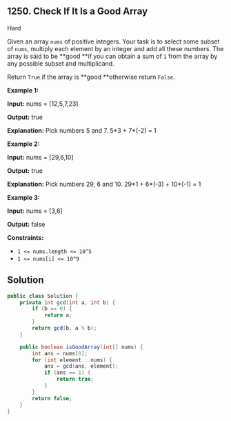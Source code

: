 ## 1250\. Check If It Is a Good Array

Hard

Given an array `nums` of positive integers. Your task is to select some subset of `nums`, multiply each element by an integer and add all these numbers. The array is said to be **good **if you can obtain a sum of `1` from the array by any possible subset and multiplicand.

Return `True` if the array is **good **otherwise return `False`.

**Example 1:**

**Input:** nums = [12,5,7,23]

**Output:** true

**Explanation:** Pick numbers 5 and 7. 5\*3 + 7\*(-2) = 1

**Example 2:**

**Input:** nums = [29,6,10]

**Output:** true

**Explanation:** Pick numbers 29, 6 and 10. 29\*1 + 6\*(-3) + 10\*(-1) = 1

**Example 3:**

**Input:** nums = [3,6]

**Output:** false

**Constraints:**

*   `1 <= nums.length <= 10^5`
*   `1 <= nums[i] <= 10^9`

## Solution

```java
public class Solution {
    private int gcd(int a, int b) {
        if (b == 0) {
            return a;
        }
        return gcd(b, a % b);
    }

    public boolean isGoodArray(int[] nums) {
        int ans = nums[0];
        for (int element : nums) {
            ans = gcd(ans, element);
            if (ans == 1) {
                return true;
            }
        }
        return false;
    }
}
```